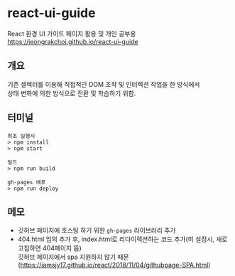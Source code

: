 # react-ui-guide

React 환경 UI 가이드 페이지 활용 및 개인 공부용  
https://jeongrakchoi.github.io/react-ui-guide

## 개요

기존 셀렉터를 이용해 직접적인 DOM 조작 및 인터렉션 작업을 한 방식에서  
상태 변화에 의한 방식으로 전환 및 학습하기 위함.

## 터미널

```
최초 실행시
> npm install
> npm start

빌드
> npm run build

gh-pages 배포
> npm run deploy
```

## 메모

- 깃허브 페이지에 호스팅 하기 위한 `gh-pages` 라이브러리 추가
- 404.html 임의 추가 후, index.html로 리다이렉션하는 코드 추가(미 설정시, 새로고침하면 404페이지 뜸)  
  깃허브 페이지에서 spa 지원하지 않기 때문  
  (https://iamsjy17.github.io/react/2018/11/04/githubpage-SPA.html)
